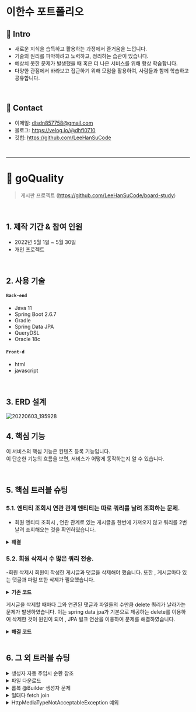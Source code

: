 # 이한수 포트폴리오

## :pushpin: Intro
- 새로운 지식을 습득하고 활용하는 과정에서 즐거움을 느낍니다.
- 기술의 원리를 파악하려고 노력하고, 정리하는 습관이 있습니다.
- 예상치 못한 문제가 발생했을 때 혹은 더 나은 서비스를 위해 항상 학습합니다.
- 다양한 관점에서 바라보고 접근하기 위해 모임을 활용하여, 사람들과 함께 학습하고 공유합니다.
</br>

## :pushpin: Contact
- 이메일: dlsdn857758@gmail.com
- 블로그: https://velog.io/@dhfl0710
- 깃헙: https://github.com/LeeHanSuCode

</br>

--------------------------------------------------------------
# :pushpin: goQuality
>게시판 프로젝트 
>(https://github.com/LeeHanSuCode/board-study) 

</br>

## 1. 제작 기간 & 참여 인원
- 2022년 5월 1일 ~ 5월 30일
- 개인 프로젝트

</br>

## 2. 사용 기술
#### `Back-end`
  - Java 11
  - Spring Boot 2.6.7
  - Gradle
  - Spring Data JPA
  - QueryDSL
  - Oracle 18c
  
#### `Front-d`
  - html
  - javascript
</br>

## 3. ERD 설계
![20220603_195928](https://user-images.githubusercontent.com/101684811/171841579-972eac4f-430b-44fd-b017-6a82828b6ca1.png)

## 4. 핵심 기능
이 서비스의 핵심 기능은 컨텐츠 등록 기능입니다.  
이 단순한 기능의 흐름을 보면, 서비스가 어떻게 동작하는지 알 수 있습니다.  

</br>

## 5. 핵심 트러블 슈팅
### 5.1. 엔티티 조회시 연관 관계 엔티티는 따로 쿼리를 날려 조회하는 문제.

- 회원 엔티티 조회시 , 연관 관계로 있는 게시글을 한번에 가져오지 않고
 쿼리를 2번 날려 조회해오는 것을 확인하였습니다.

<details>
<summary><b>해결</b></summary>
<div markdown="1">

~~~java

    @Query("select m from Member m left join fetch m.boardList where m.id=:id")
    public Optional<Member> findByFetchId(@Param("id") Long id);
  ~~~

fetch join을 활용하여 한번에 조회할 수 있도록 해결하였습니다.  

</div>
</details>

### 5.2. 회원 삭제시 수 많은 쿼리 전송.
  
  -회원 삭제시 회원이 작성한 게시글과 댓글을 삭제해야 했습니다.
   또한 , 게시글마다 있는 댓글과 파일 또한 삭제가 필요했습니다.
  
  

<details>
<summary><b>기존 코드</b></summary>
<div markdown="1">

//MemberService
~~~java

    //회원 삭제 작업
    @Transactional
    public void removeMember(Long id){
        Member member = memberRepository.findByFetchId(id)
                .orElseThrow(() -> new MemberException("존재하지 않는 회원 입니다."));

        //회원이 작성한 게시글을 삭제
        for(Board b :  member.getBoardList()){
            deletedByMember(b);			
            boardRepository.delete(b);
        }

        memberRepository.delete(member);			
    }

  
  //게시글과 연관된 파일과 댓글 삭제.
 private void deletedByMember(Board board){			
        //게시글 삭제
        if(board.getFileStores().size()>0){
            for(FileStore f : board.getFileStores()){
                fileStoreRepository.delete(f);
            }
        }

        //댓글 삭제
        if(board.getComments().size() > 0){
            for(Comments c : board.getComments()){
                commentsRepository.delete(c);       
            }
        }
    }
~~~
  
  
</div>
</details>
  
 
 게시글을 삭제할 때마다 그와 연관된 댓글과 파일들의 수만큼 delete 쿼리가 날라가는 문제가 발생하였습니다.
 이는 spring data jpa가 기본으로 제공하는 delete를 이용하여 삭제한 것이 원인이 되어 , 
 JPA 벌크 연산을 이용하여 문제를 해결하였습니다.

 <details>
<summary><b>해결 코드</b></summary>
<div markdown="1">
  
  //MemberService
  ~~~java
    @Transactional
    public void removeMember(Long id){
        Member member = memberRepository.findByFetchId(id)
                .orElseThrow(() -> new MemberException("존재하지 않는 회원 입니다."));
        
  
        //회원이 작성한 게시글을 삭제
        for(Board b :  member.getBoardList()){
            deletedByBoard(b);
            boardRepository.delete(b);
        }

        //회원이 작성한 댓글 삭제
        deletedByMember(member);

        memberRepository.delete(member);
    }

  
  
    //삭제되는 게시글과 연관된 파일과 댓글 삭제
    private void deletedByBoard(Board board){
        //게시글 삭제
        if(board.getFileStores().size()>0){
            fileStoreRepository.deletedByBoard(board);
        }

        //댓글 삭제
        if(board.getComments().size() > 0){
            commentsRepository.deletedByBoard(board);
        }
    }

  
    //삭제되는 회원과 연관된 댓글 삭제
    private void deletedByMember(Member member){
        if(member.getCommentsList().size() > 0){
            commentsRepository.deletedByMember(member);
        }
    }
  ~~~
  
  
  //FileStoreRepository
  ~~~java
  
    //게시글에 있는 파일 삭제
    @Modifying
    @Query("delete from FileStore f where f.board = :board")
    public int deletedByBoard(@Param("board") Board board);
  
  ~~~
  
  
 //CommentesRepository
  ~~~java
  
     //회원이 작성한 댓글 삭제
    @Modifying
    @Query("delete from Comments c where c.member =:member")
    public int deletedByMember(@Param("member")Member member);
  
    //게시글에 작성된 댓글 삭제
    @Modifying
    @Query("delete from Comments c where c.board =:board")
    public int deletedByBoard(@Param("board")Board board);
  ~~~
  
  </div>
</details>
</br>

## 6. 그 외 트러블 슈팅
<details>
<summary>생성자 자동 주입시 순환 참조</summary>
<div markdown="1">
  
-원인 : Service 계층들끼리 서로 참조하고 있어 문제가 발생. </br>
-해결 : 단방향 참조로 변경 . Service -> Repository 계층만 참조하도록 전체 구조 변경.
  
</div>
</details>


<details>
<summary>파일 다운로드</summary>
<div markdown="1">
  
-원인 : CONTENT_DISPOSITION 헤더의 부재.</br>
-해결 : ResponseEntity를 사용하여 응답에  contentDisposition = "attachment; filename 추가하여 해결
  
</div>
</details>

<details>
<summary>롬복 @Builder 생성자 문제</summary>
<div markdown="1">
  
-원인 : @Builder는 생성자가 없을 경우 , 모든 파라미터를 받는 생성자를 생성해줍니다.
        반면 ,JPA를 이용할 때 기본 생성자가 필요하기에 @NoArgsConstructor 사용하였기에 @Builder가 모든 멤버 변수를 갖는
        생성자를 생성해주지 않았습니다.</br>
-해결 : @AllArgsConstructor를 이용하여 직접 생성해줌으로써 해결하였습니다.
</div>
</details>

<details>
<summary>일대다 fetch join</summary>
<div markdown="1">
  
-원인 : 회원을 중심으로 게시글을 가져올 때 , 일 대 다 관계에서 fetch join을 이용하여 조회하는데 , 이 때 row 수의 문제가 발생하였습니다.</br>
-해결 : 다행히 회원을 통한 게시글의 조회였고 , 컬렉션 페치 조인도 1개만 사용하였기에 "distinct"를 넣어 해결 하였습니다.
  
</div>
</details>

<details>
<summary>HttpMediaTypeNotAcceptableException 예외</summary>
<div markdown="1">
  
-원인 : @ExceptionHandler를 통한 예외처리 과정에서 해당 객체를 반환하는데 예외가 발생하였습니다.</br>
   ~~~java
  //기존 코드
  @Slf4j
@RestControllerAdvice
public class ApiExceptionController {

    @ExceptionHandler
    public ResponseEntity<ErrorResult> memberNotFoundHandler(MemberNotFoundException e){
        errorLog(e);
        return new ResponseEntity(new ErrorResult("MemberNotFound" , e.getMessage()) , HttpStatus.NOT_FOUND);
    }

    @ExceptionHandler
    public ResponseEntity<ErrorResult> boardNotFoundHandler(BoardNotFoundException e){
        errorLog(e);
        return new ResponseEntity(new ErrorResult("BoardNotFound" , e.getMessage()) , HttpStatus.NOT_FOUND);
    }

    @ExceptionHandler
    public ResponseEntity<ErrorResult> commentNotFoundHandler(CommentNotFoundException e){
        errorLog(e);
        return new ResponseEntity(new ErrorResult("CommentNotFound" , e.getMessage()) , HttpStatus.NOT_FOUND);
    }

    @ExceptionHandler
    public ResponseEntity<ErrorResult> filesNotFoundHandler(FilesNotFoundException e){
        errorLog(e);
        return new ResponseEntity(new ErrorResult("FilesNotFound" , e.getMessage()) , HttpStatus.NOT_FOUND);
    }

    private void errorLog(RuntimeException e){
        log.error("[exceptionHandler] ex" , e);
    }

  
    //해결 코드에서 이부분만 변경됩니다.
     class ErrorResult{
        private String code;
        private String message;

        public ErrorResult(String code, String message) {
            this.code = code;
            this.message = message;
        }
    }
}

  ~~~
-해결 : Jackson이 Json으로 객체를 변환할 때 내부적으로 ObjectMapping API를 사용하여 객체를 변환합니다.
        그 변환 과정에서 Jackson 라이브러리는 Getter/Setter 프로퍼티를 기준으로 동작한다는 걸 알고 , 
        내부 클래스에 @Getter 어노테이션을 추가하여 해결하였습니다.
  
  ~~~java
     @Getter
     class ErrorResult{
        private String code;
        private String message;

        public ErrorResult(String code, String message) {
            this.code = code;
            this.message = message;
        }
    }
  ~~~
  
</div>
</details>

</br>

